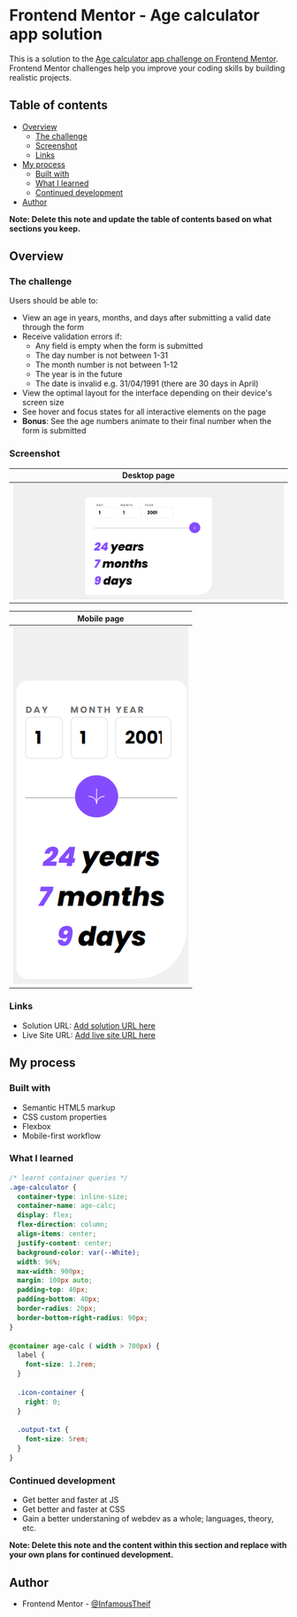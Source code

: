 # Frontend Mentor - Age calculator app solution

This is a solution to the [Age calculator app challenge on Frontend Mentor](https://www.frontendmentor.io/challenges/age-calculator-app-dF9DFFpj-Q). Frontend Mentor challenges help you improve your coding skills by building realistic projects. 

## Table of contents

- [Overview](#overview)
  - [The challenge](#the-challenge)
  - [Screenshot](#screenshot)
  - [Links](#links)
- [My process](#my-process)
  - [Built with](#built-with)
  - [What I learned](#what-i-learned)
  - [Continued development](#continued-development)
- [Author](#author)

**Note: Delete this note and update the table of contents based on what sections you keep.**

## Overview

### The challenge

Users should be able to:

- View an age in years, months, and days after submitting a valid date through the form
- Receive validation errors if:
  - Any field is empty when the form is submitted
  - The day number is not between 1-31
  - The month number is not between 1-12
  - The year is in the future
  - The date is invalid e.g. 31/04/1991 (there are 30 days in April)
- View the optimal layout for the interface depending on their device's screen size
- See hover and focus states for all interactive elements on the page
- **Bonus**: See the age numbers animate to their final number when the form is submitted

### Screenshot

|Desktop page|
|------------------------|
|![Desktop page](./screenshots/desktop%20ss.png)|

|Mobile page|
|--------------------|
|![Mobile page](./screenshots/mobile%20ss.png)|

### Links

- Solution URL: [Add solution URL here](https://your-solution-url.com)
- Live Site URL: [Add live site URL here](https://your-live-site-url.com)

## My process

### Built with

- Semantic HTML5 markup
- CSS custom properties
- Flexbox
- Mobile-first workflow

### What I learned


```css
/* learnt container queries */
.age-calculator {
  container-type: inline-size;
  container-name: age-calc;
  display: flex;
  flex-direction: column;
  align-items: center;
  justify-content: center;
  background-color: var(--White);
  width: 96%;
  max-width: 900px;
  margin: 100px auto;
  padding-top: 40px;
  padding-bottom: 40px;
  border-radius: 20px;
  border-bottom-right-radius: 90px;
}

@container age-calc ( width > 700px) {
  label {
    font-size: 1.2rem;
  }

  .icon-container {
    right: 0;
  }

  .output-txt {
    font-size: 5rem;
  }
}
```


### Continued development

- Get better and faster at JS
- Get better and faster at CSS
- Gain a better understaning of webdev as a whole; languages, theory, etc.

**Note: Delete this note and the content within this section and replace with your own plans for continued development.**

## Author
- Frontend Mentor - [@InfamousTheif](https://www.frontendmentor.io/profile/InfamousTheif)
